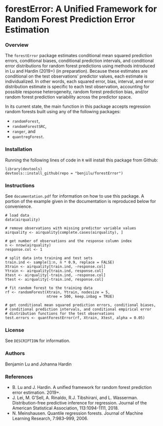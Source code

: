 # forestError: A Unified Framework for Random Forest Prediction Error Estimation

### Overview
The `forestError` package estimates conditional mean squared prediction errors, conditional biases, conditional prediction intervals, and conditional error distributions for random forest predictions using methods introduced in Lu and Hardin (2019+) (in preparation). Because these estimates are conditional on the test observations' predictor values, each estimate is individualized. In other words, each squared error, bias, interval, and error distribution estimate is specific to each test observation, accounting for possible response heterogeneity, random forest prediction bias, and/or random forest prediction variability across the predictor space.

In its current state, the main function in this package accepts regression random forests built using any of the following packages:

- `randomForest`,
- `randomForestSRC`,
- `ranger`, and
- `quantregForest`.

### Installation

Running the following lines of code in `R` will install this package from Github:

```{r}
library(devtools)
devtools::install_github(repo = "benjilu/forestError")
```  

### Instructions
See `documentation.pdf` for information on how to use this package. A portion of the example given in the documentation is reproduced below for convenience.

```{r}
# load data
data(airquality)

# remove observations with missing predictor variable values
airquality <- airquality[complete.cases(airquality), ]

# get number of observations and the response column index
n <- nrow(airquality)
response.col <- 1

# split data into training and test sets
train.ind <- sample(1:n, n * 0.9, replace = FALSE)
Xtrain <- airquality[train.ind, -response.col]
Ytrain <- airquality[train.ind, response.col]
Xtest <- airquality[-train.ind, -response.col]
Ytest <- airquality[-train.ind, response.col]

# fit random forest to the training data
rf <- randomForest(Xtrain, Ytrain, nodesize = 5,
                   ntree = 500, keep.inbag = TRUE)

# get conditional mean squared prediction errors, conditional biases,
# conditional prediction intervals, and conditional empirical error
# distribution functions for the test observations
test.errors <- quantForestError(rf, Xtrain, Xtest, alpha = 0.05)
```

### License
See `DESCRIPTION` for information.

### Authors
Benjamin Lu and Johanna Hardin

### References
* B. Lu and J. Hardin. A unified framework for random forest prediction error estimation. 2019+.
* J. Lei, M. G’Sell, A. Rinaldo, R.J. Tibshirani, and L. Wasserman. Distribution-free predictive inference for regression. Journal of the American Statistical Association, 113:1094-1111, 2018.
* N. Meinshausen. Quantile regression forests. Journal of Machine Learning Research, 7:983–999, 2006.
